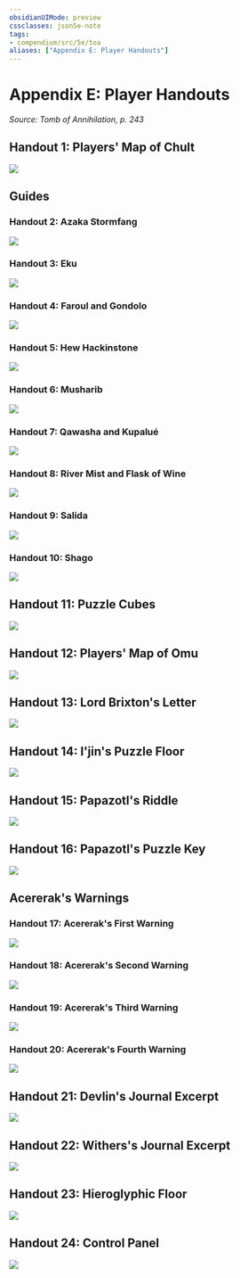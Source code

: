 ```yaml
---
obsidianUIMode: preview
cssclasses: json5e-note
tags:
- compendium/src/5e/toa
aliases: ["Appendix E: Player Handouts"]
---
```

# Appendix E: Player Handouts
*Source: Tomb of Annihilation, p. 243* 

## Handout 1: Players' Map of Chult

![](https://raw.githubusercontent.com/5etools-mirror-3/5etools-img/main/adventure/ToA/091-ph01.webp#center)

## Guides

### Handout 2: Azaka Stormfang

![](https://raw.githubusercontent.com/5etools-mirror-3/5etools-img/main/adventure/ToA/092-ph02.webp#center)

### Handout 3: Eku

![](https://raw.githubusercontent.com/5etools-mirror-3/5etools-img/main/adventure/ToA/093-ph03.webp#center)

### Handout 4: Faroul and Gondolo

![](https://raw.githubusercontent.com/5etools-mirror-3/5etools-img/main/adventure/ToA/094-ph04.webp#center)

### Handout 5: Hew Hackinstone

![](https://raw.githubusercontent.com/5etools-mirror-3/5etools-img/main/adventure/ToA/095-ph05.webp#center)

### Handout 6: Musharib

![](https://raw.githubusercontent.com/5etools-mirror-3/5etools-img/main/adventure/ToA/096-ph06.webp#center)

### Handout 7: Qawasha and Kupalué

![](https://raw.githubusercontent.com/5etools-mirror-3/5etools-img/main/adventure/ToA/097-ph07.webp#center)

### Handout 8: River Mist and Flask of Wine

![](https://raw.githubusercontent.com/5etools-mirror-3/5etools-img/main/adventure/ToA/098-ph08.webp#center)

### Handout 9: Salida

![](https://raw.githubusercontent.com/5etools-mirror-3/5etools-img/main/adventure/ToA/099-ph09.webp#center)

### Handout 10: Shago

![](https://raw.githubusercontent.com/5etools-mirror-3/5etools-img/main/adventure/ToA/100-ph10.webp#center)

## Handout 11: Puzzle Cubes

![](https://raw.githubusercontent.com/5etools-mirror-3/5etools-img/main/adventure/ToA/101-ph11.webp#center)

## Handout 12: Players' Map of Omu

![](https://raw.githubusercontent.com/5etools-mirror-3/5etools-img/main/adventure/ToA/102-ph12.webp#center)

## Handout 13: Lord Brixton's Letter

![](https://raw.githubusercontent.com/5etools-mirror-3/5etools-img/main/adventure/ToA/103-ph13.webp#center)

## Handout 14: I'jin's Puzzle Floor

![](https://raw.githubusercontent.com/5etools-mirror-3/5etools-img/main/adventure/ToA/104-ph14.webp#center)

## Handout 15: Papazotl's Riddle

![](https://raw.githubusercontent.com/5etools-mirror-3/5etools-img/main/adventure/ToA/105-ph15.webp#center)

## Handout 16: Papazotl's Puzzle Key

![](https://raw.githubusercontent.com/5etools-mirror-3/5etools-img/main/adventure/ToA/106-ph16.webp#center)

## Acererak's Warnings

### Handout 17: Acererak's First Warning

![](https://raw.githubusercontent.com/5etools-mirror-3/5etools-img/main/adventure/ToA/107-ph17.webp#center)

### Handout 18: Acererak's Second Warning

![](https://raw.githubusercontent.com/5etools-mirror-3/5etools-img/main/adventure/ToA/108-ph18.webp#center)

### Handout 19: Acererak's Third Warning

![](https://raw.githubusercontent.com/5etools-mirror-3/5etools-img/main/adventure/ToA/109-ph19.webp#center)

### Handout 20: Acererak's Fourth Warning

![](https://raw.githubusercontent.com/5etools-mirror-3/5etools-img/main/adventure/ToA/110-ph20.webp#center)

## Handout 21: Devlin's Journal Excerpt

![](https://raw.githubusercontent.com/5etools-mirror-3/5etools-img/main/adventure/ToA/111-ph21.webp#center)

## Handout 22: Withers's Journal Excerpt

![](https://raw.githubusercontent.com/5etools-mirror-3/5etools-img/main/adventure/ToA/112-ph22.webp#center)

## Handout 23: Hieroglyphic Floor

![](https://raw.githubusercontent.com/5etools-mirror-3/5etools-img/main/adventure/ToA/113-ph23.webp#center)

## Handout 24: Control Panel

![](https://raw.githubusercontent.com/5etools-mirror-3/5etools-img/main/adventure/ToA/114-ph24.webp#center)
